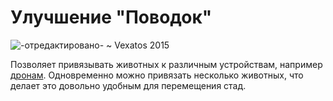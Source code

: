 # Улучшение "Поводок"

![-отредактировано- ~ Vexatos 2015](oredict:opencomputers:leashUpgrade)

Позволяет привязывать животных к различным устройствам, например [дронам](drone.md). Одновременно можно привязать несколько животных, что делает это довольно удобным для перемещения стад.
